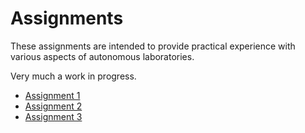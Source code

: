 # Assignments

These assignments are intended to provide practical experience with various aspects of autonomous laboratories.

Very much a work in progress.

* [Assignment 1](assignments/assignment1.md)
* [Assignment 2](assignments/assignment2.md)
* [Assignment 3](assignments/assignment3.md)
